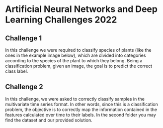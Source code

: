 # Artificial Neural Networks and Deep Learning Challenges 2022

## Challenge 1

In this challenge we were required to classify species of plants (like the ones in the example image below), which are divided into categories according to the species of the plant to which they belong. Being a classification problem, given an image, the goal is to predict the correct class label.

## Challenge 2 

In this challenge, we were asked to correctly classify samples in the multivariate time series format.
In other words, since this is a classification problem, the objective is to correctly map the information contained in the features calculated over time to their labels.
In the second folder you may find the dataset and our provided solution.

